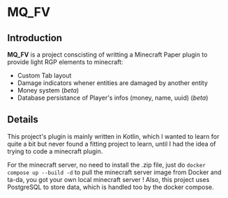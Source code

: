 # MQ_FV

## Introduction
**MQ_FV** is a project conscisting of writting a Minecraft Paper plugin to provide light RGP elements to minecraft:

- Custom Tab layout 
- Damage indicators whener entities are damaged by another entity
- Money system (*beta*)
- Database persistance of Player's infos (money, name, uuid) (*beta*)

## Details
This project's plugin is mainly written in Kotlin, which I wanted to learn for quite a bit but never found a fitting project to learn, until I had the idea of trying to code a minecraft plugin.

For the minecraft server, no need to install the .zip file, just do ``docker compose up --build -d`` to pull the minecraft server image from Docker and ta-da, you got your own local minecraft server !
Also, this project uses PostgreSQL to store data, which is handled too by the docker compose.
